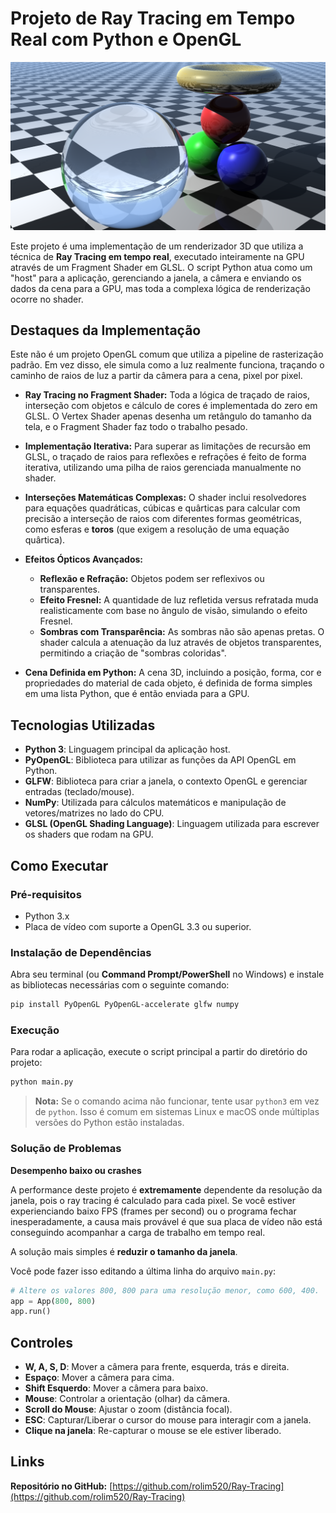 # Projeto de Ray Tracing em Tempo Real com Python e OpenGL

![Imagem 1](Imagens/imagem%201.png)

Este projeto é uma implementação de um renderizador 3D que utiliza a técnica de **Ray Tracing em tempo real**, executado inteiramente na GPU através de um Fragment Shader em GLSL. O script Python atua como um "host" para a aplicação, gerenciando a janela, a câmera e enviando os dados da cena para a GPU, mas toda a complexa lógica de renderização ocorre no shader.

## Destaques da Implementação

Este não é um projeto OpenGL comum que utiliza a pipeline de rasterização padrão. Em vez disso, ele simula como a luz realmente funciona, traçando o caminho de raios de luz a partir da câmera para a cena, pixel por pixel.

- **Ray Tracing no Fragment Shader:** Toda a lógica de traçado de raios, interseção com objetos e cálculo de cores é implementada do zero em GLSL. O Vertex Shader apenas desenha um retângulo do tamanho da tela, e o Fragment Shader faz todo o trabalho pesado.

- **Implementação Iterativa:** Para superar as limitações de recursão em GLSL, o traçado de raios para reflexões e refrações é feito de forma iterativa, utilizando uma pilha de raios gerenciada manualmente no shader.

- **Interseções Matemáticas Complexas:** O shader inclui resolvedores para equações quadráticas, cúbicas e quârticas para calcular com precisão a interseção de raios com diferentes formas geométricas, como esferas e **toros** (que exigem a resolução de uma equação quârtica).

- **Efeitos Ópticos Avançados:**
  - **Reflexão e Refração:** Objetos podem ser reflexivos ou transparentes.
  - **Efeito Fresnel:** A quantidade de luz refletida versus refratada muda realisticamente com base no ângulo de visão, simulando o efeito Fresnel.
  - **Sombras com Transparência:** As sombras não são apenas pretas. O shader calcula a atenuação da luz através de objetos transparentes, permitindo a criação de "sombras coloridas".

- **Cena Definida em Python:** A cena 3D, incluindo a posição, forma, cor e propriedades do material de cada objeto, é definida de forma simples em uma lista Python, que é então enviada para a GPU.

## Tecnologias Utilizadas

*   **Python 3**: Linguagem principal da aplicação host.
*   **PyOpenGL**: Biblioteca para utilizar as funções da API OpenGL em Python.
*   **GLFW**: Biblioteca para criar a janela, o contexto OpenGL e gerenciar entradas (teclado/mouse).
*   **NumPy**: Utilizada para cálculos matemáticos e manipulação de vetores/matrizes no lado do CPU.
*   **GLSL (OpenGL Shading Language)**: Linguagem utilizada para escrever os shaders que rodam na GPU.

## Como Executar

### Pré-requisitos

- Python 3.x
- Placa de vídeo com suporte a OpenGL 3.3 ou superior.

### Instalação de Dependências

Abra seu terminal (ou **Command Prompt/PowerShell** no Windows) e instale as bibliotecas necessárias com o seguinte comando:

```bash
pip install PyOpenGL PyOpenGL-accelerate glfw numpy
```

### Execução

Para rodar a aplicação, execute o script principal a partir do diretório do projeto:

```bash
python main.py
```
> **Nota:** Se o comando acima não funcionar, tente usar `python3` em vez de `python`. Isso é comum em sistemas Linux e macOS onde múltiplas versões do Python estão instaladas.

### Solução de Problemas

**Desempenho baixo ou crashes**

A performance deste projeto é **extremamente** dependente da resolução da janela, pois o ray tracing é calculado para cada pixel. Se você estiver experienciando baixo FPS (frames per second) ou o programa fechar inesperadamente, a causa mais provável é que sua placa de vídeo não está conseguindo acompanhar a carga de trabalho em tempo real.

A solução mais simples é **reduzir o tamanho da janela**.

Você pode fazer isso editando a última linha do arquivo `main.py`:

```python
# Altere os valores 800, 800 para uma resolução menor, como 600, 400.
app = App(800, 800)
app.run()
```


## Controles

*   **W, A, S, D**: Mover a câmera para frente, esquerda, trás e direita.
*   **Espaço**: Mover a câmera para cima.
*   **Shift Esquerdo**: Mover a câmera para baixo.
*   **Mouse**: Controlar a orientação (olhar) da câmera.
*   **Scroll do Mouse**: Ajustar o zoom (distância focal).
*   **ESC**: Capturar/Liberar o cursor do mouse para interagir com a janela.
*   **Clique na janela**: Re-capturar o mouse se ele estiver liberado.

## Links

**Repositório no GitHub:** [https://github.com/rolim520/Ray-Tracing](https://github.com/rolim520/Ray-Tracing)
